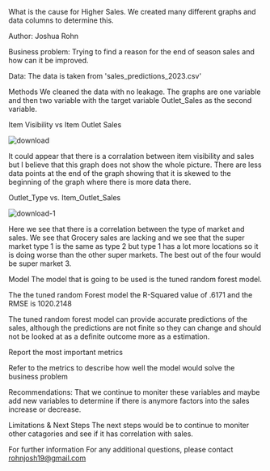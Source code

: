 What is the cause for Higher Sales. 
We created many different graphs and data columns to determine this.

Author: Joshua Rohn

Business problem:
Trying to find a reason for the end of season sales and how can it be improved.

Data:
The data is taken from 'sales_predictions_2023.csv'

Methods
We cleaned the data with no leakage. The graphs are one variable and then two variable with the target variable Outlet_Sales as the second variable.

Item Visibility vs Item Outlet Sales

![download](https://github.com/jrohn34/Prediction-of-Product-Sales/assets/138350298/40523282-5a54-4483-be20-afd2d5c96056)

It could appear that there is a corralation between item visibility and sales but I believe that this graph does not show the whole picture. There are less data points at the end of the graph showing that it is skewed to the beginning of the graph where there is more data there. 

Outlet_Type vs. Item_Outlet_Sales

![download-1](https://github.com/jrohn34/Prediction-of-Product-Sales/assets/138350298/e78a60d4-2dbf-4a72-833c-85174a15b900)

Here we see that there is a correlation between the type of market and sales. We see that Grocery sales are lacking and we see that the super market type 1 is the same as type 2 but type 1 has a lot more locations so it is doing worse than the other super markets. The best out of the four would be super market 3.

Model
The model that is going to be used is the tuned random forest model. 

The the tuned random Forest model the R-Squared value of .6171 and the RMSE is 1020.2148

The tuned random forest model can provide accurate predictions of the sales, although the predictions are not finite so they can change and should not be looked at as a definite outcome more as a estimation. 


Report the most important metrics

Refer to the metrics to describe how well the model would solve the business problem

Recommendations:
That we continue to moniter these variables and maybe add new variables to determine if there is anymore factors into the sales increase or decrease. 

Limitations & Next Steps
The next steps would be to continue to moniter other catagories and see if it has correlation with sales. 

For further information
For any additional questions, please contact rohnjosh19@gmail.com
